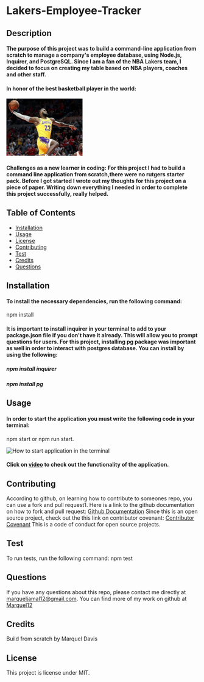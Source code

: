 # Lakers-Employee-Tracker


## Description 
#### The purpose of this project was to build a command-line application from scratch to manage a company's employee database, using Node.js, Inquirer, and PostgreSQL. Since I am a fan of the NBA Lakers team, I decided to focus on creating my table based on NBA players, coaches and other staff. 

#### In honor of the best basketball player in the world:
<img src="image-3.png" alt="alt text" width="200"/>



#### Challenges as a new learner in coding: For this project I had to build a command line application from scratch,there were no rutgers starter pack. Before I got started I wrote out my thoughts for this project on a piece of paper. Writing down everything I needed in order to complete this project successfully, really helped. 



  ## Table of Contents
  * [Installation](#installation)
  * [Usage](#usage)
  * [License](#license)
  * [Contributing](#contributing)
  * [Test](#test)
  * [Credits](#credits)
  * [Questions](#questions)
  


  ## Installation
  #### To install the necessary dependencies, run the following command:
  npm install
  #### It is important to install inquirer in your terminal to add to your package.json file if you don't have it already. This will allow you to prompt questions for users. For this project, installing pg package was important as well in order to interact with postgres database. You can install by using the following: 
  ##### npm install inquirer
  ##### npm install pg



  ## Usage
 
  #### In order to start the application you must write the following code in your terminal:
  npm start or npm run start. 



  ![How to start application in the terminal]()


  #### Click on [video]() to check out the functionality of the application. 
  

  ## Contributing
  According to github, on learning how to contribute to someones repo, you can use a fork and pull request1. Here is a link to the github documentation on how to fork and pull request: [Github Documentation](https://docs.github.com/en/get-started/exploring-projects-on-github/contributing-to-a-project)
  Since this is an open source project, check out the this link on contributor covenant: [Contributor Covenant](https://www.contributor-covenant.org/) This is a code of conduct for open source projects.
  
  ## Test
  To run tests, run the following command:
  npm test
  


  
  ## Questions
  If you have any questions about this repo, please contact me directly at marqueljamal12@gmail.com. You can find more of my work on github at [Marquel12](https://github.com/marquel12/Readme-Generator-) 
  
  

  ## Credits 
  Build from scratch by Marquel Davis 


   ## License
  This project is license under MIT. 